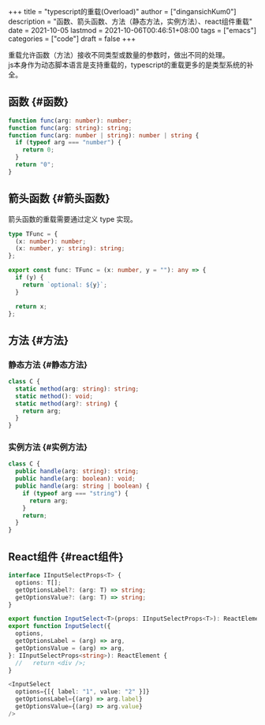 +++
title = "typescript的重载(Overload)"
author = ["dingansichKum0"]
description = "函数、箭头函数、方法（静态方法，实例方法）、react组件重载"
date = 2021-10-05
lastmod = 2021-10-06T00:46:51+08:00
tags = ["emacs"]
categories = ["code"]
draft = false
+++

<p class="verse">
重载允许函数（方法）接收不同类型或数量的参数时，做出不同的处理。<br />
js本身作为动态脚本语言是支持重载的，typescript的重载更多的是类型系统的补全。<br />
</p>


## 函数 {#函数}

```typescript
function func(arg: number): number;
function func(arg: string): string;
function func(arg: number | string): number | string {
  if (typeof arg === "number") {
    return 0;
  }
  return "0";
}
```


## 箭头函数 {#箭头函数}

箭头函数的重载需要通过定义 type 实现。

```typescript
type TFunc = {
  (x: number): number;
  (x: number, y: string): string;
};

export const func: TFunc = (x: number, y = ""): any => {
  if (y) {
    return `optional: ${y}`;
  }

  return x;
};
```


## 方法 {#方法}


### 静态方法 {#静态方法}

```typescript
class C {
  static method(arg: string): string;
  static method(): void;
  static method(arg?: string) {
    return arg;
  }
}
```


### 实例方法 {#实例方法}

```typescript
class C {
  public handle(arg: string): string;
  public handle(arg: boolean): void;
  public handle(arg: string | boolean) {
    if (typeof arg === "string") {
      return arg;
    }
    return;
  }
}
```


## React组件 {#react组件}

```typescript
interface IInputSelectProps<T> {
  options: T[];
  getOptionsLabel?: (arg: T) => string;
  getOptionsValue?: (arg: T) => string;
}

export function InputSelect<T>(props: IInputSelectProps<T>): ReactElement;
export function InputSelect({
  options,
  getOptionsLabel = (arg) => arg,
  getOptionsValue = (arg) => arg,
}: IInputSelectProps<string>): ReactElement {
  //   return <div />;
}

<InputSelect
  options={[{ label: "1", value: "2" }]}
  getOptionsLabel={(arg) => arg.label}
  getOptionsValue={(arg) => arg.value}
/>
```

